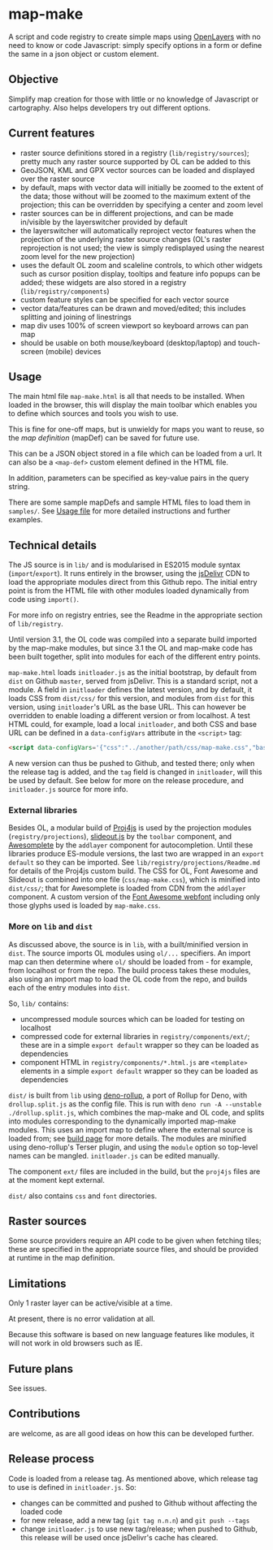 # map-make

A script and code registry to create simple maps using [OpenLayers](http://www.openlayers.org) with no need to know or code Javascript: simply specify options in a form or define the same in a json object or custom element.

## Objective
Simplify map creation for those with little or no knowledge of Javascript or cartography.
Also helps developers try out different options.

## Current features
- raster source definitions stored in a registry (`lib/registry/sources`); pretty much any raster source supported by OL can be added to this
- GeoJSON, KML and GPX vector sources can be loaded and displayed over the raster source
- by default, maps with vector data will initially be zoomed to the extent of the data;
  those without will be zoomed to the maximum extent of the projection;
  this can be overridden by specifying a center and zoom level
- raster sources can be in different projections, and can be made in/visible by the layerswitcher provided by default
- the layerswitcher will automatically reproject vector features when the projection of the underlying raster source changes (OL's raster reprojection is not used; the view is simply redisplayed using the nearest zoom level for the new projection)
- uses the default OL zoom and scaleline controls, to which other widgets such as cursor position display, tooltips and feature info popups can be added; these widgets are also stored in a registry (`lib/registry/components`)
- custom feature styles can be specified for each vector source
- vector data/features can be drawn and moved/edited; this includes splitting and joining of linestrings
- map div uses 100% of screen viewport so keyboard arrows can pan map
- should be usable on both mouse/keyboard (desktop/laptop) and touch-screen (mobile) devices

## Usage
The main html file `map-make.html` is all that needs to be installed. When loaded in the browser, this will display the main toolbar which enables you to define which sources and tools you wish to use.

This is fine for one-off maps, but is unwieldy for maps you want to reuse, so the *map definition* (mapDef) can be saved for future use.

This can be a JSON object stored in a file which can be loaded from a url. It can also be a `<map-def>` custom element defined in the HTML file.

In addition, parameters can be specified as key-value pairs in the query string.

There are some sample mapDefs and sample HTML files to load them in  `samples/`. See [Usage file](usage.md) for more detailed instructions and further examples.

## Technical details
The JS source is in `lib/` and is modularised in ES2015 module syntax (`import`/`export`). It runs entirely in the browser, using the [jsDelivr](https://cdn.jsdelivr.net/) CDN to load the appropriate modules direct from this Github repo. The initial entry point is from the HTML file with other modules loaded dynamically from code using `import()`.

For more info on registry entries, see the Readme in the appropriate section of `lib/registry`.

Until version 3.1, the OL code was compiled into a separate build imported by the map-make modules, but since 3.1 the OL and map-make code has been built together, split into modules for each of the different entry points.

`map-make.html` loads `initloader.js` as the initial bootstrap, by default from `dist` on Github `master`, served from jsDelivr. This is a standard script, not a module. A field in `initloader` defines the latest version, and by default, it loads CSS from `dist/css/` for this version, and modules from `dist` for this version, using `initloader`'s URL as the base URL. This can however be overridden to enable loading a different version or from localhost. A test HTML could, for example, load a local `initloader`, and both CSS and base URL can be defined in a `data-configVars` attribute in the `<script>` tag:

```html
<script data-configVars='{"css":"../another/path/css/map-make.css","baseURL":"./further/path/map-make/lib/"}' src="../map-make/lib/initloader.js"></script>
```

A new version can thus be pushed to Github, and tested there; only when the release tag is added, and the `tag` field is changed in `initloader`, will this be used by default. See below for more on the release procedure, and `initloader.js` source for more info.

### External libraries
Besides OL, a modular build of [Proj4js](http://proj4js.org/) is used by the projection modules (`registry/projections`), [slideout.js](https://mango.github.io/slideout/) by the `toolbar` component, and [Awesomplete](https://leaverou.github.io/awesomplete/) by the `addlayer` component for autocompletion. Until these libraries produce ES-module versions, the last two are wrapped in an `export default` so they can be imported. See `lib/registry/projections/Readme.md` for details of the Proj4js custom build. The CSS for OL, Font Awesome and Slideout is combined into one file (`css/map-make.css`), which is minified into `dist/css/`; that for Awesomplete is loaded from CDN from the `addlayer` component. A custom version of the [Font Awesome webfont](http://fontawesome.io/) including only those glyphs used is loaded by `map-make.css`.

### More on `lib` and `dist`
As discussed above, the source is in `lib`, with a built/minified version in `dist`. The source imports OL modules using `ol/...` specifiers. An import map can then determine where `ol/` should be loaded from - for example, from localhost or from the repo. The build process takes these modules, also using an import map to load the OL code from the repo, and builds each of the entry modules into `dist`.

So, `lib/` contains:
* uncompressed module sources which can be loaded for testing on localhost
* compressed code for external libraries in `registry/components/ext/`; these are in a simple `export default` wrapper so they can be loaded as dependencies
* component HTML in `registry/components/*.html.js` are `<template>` elements in a simple `export default` wrapper so they can be loaded as dependencies

`dist/` is built from `lib` using [deno-rollup](https://deno.land/x/drollup), a port of Rollup for Deno, with `drollup.split.js` as the config file. This is run with `deno run -A --unstable ./drollup.split.js`, which combines the map-make and OL code, and splits into modules corresponding to the dynamically imported map-make modules. This uses an import map to define where the external source is loaded from; see [build page](OLbuild.md) for more details. The modules are minified using deno-rollup's Terser plugin, and using the `module` option so top-level names can be mangled. `initloader.js` can be edited manually.

The component `ext/` files are included in the build, but the `proj4js` files are at the moment kept external.

`dist/` also contains `css` and `font` directories.

## Raster sources
Some source providers require an API code to be given when fetching tiles; these are specified in the appropriate source files, and should be provided at runtime in the map definition.

## Limitations
Only 1 raster layer can be active/visible at a time.

At present, there is no error validation at all.

Because this software is based on new language features like modules, it will not work in old browsers such as IE.

## Future plans
See issues.

## Contributions
are welcome, as are all good ideas on how this can be developed further.

## Release process
Code is loaded from a release tag. As mentioned above, which release tag to use is defined in `initloader.js`. So:
- changes can be committed and pushed to Github without affecting the loaded code
- for new release, add a new tag (`git tag n.n.n`) and `git push --tags`
- change `initloader.js` to use new tag/release; when pushed to Github, this release will be used once jsDelivr's cache has cleared.
